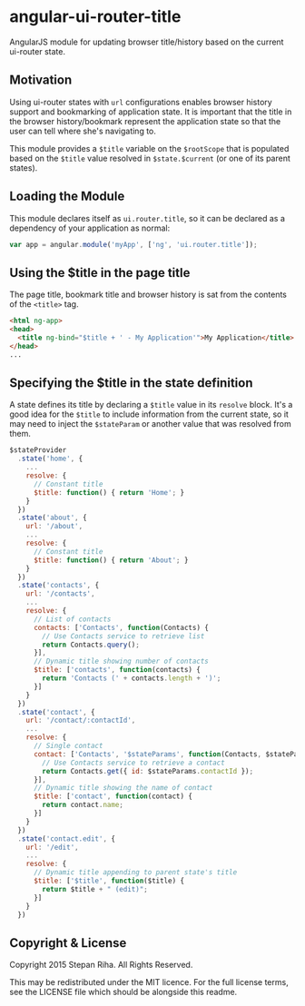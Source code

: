 angular-ui-router-title
=========================

AngularJS module for updating browser title/history based on the current ui-router state.

Motivation
----------

Using ui-router states with `url` configurations enables browser history support and bookmarking of application state.
It is important that the title in the browser history/bookmark represent the application state so that the user can tell
where she's navigating to.

This module provides a `$title` variable on the `$rootScope` that is populated based on the `$title` value resolved in `$state.$current` (or one of its parent states).

Loading the Module
------------------

This module declares itself as `ui.router.title`, so it can be declared as a dependency of your application as normal:

```javascript
var app = angular.module('myApp', ['ng', 'ui.router.title']);
```

Using the $title in the page title
----------------------------------

The page title, bookmark title and browser history is sat from the contents of the `<title>` tag.

```html
<html ng-app>
<head>
  <title ng-bind="$title + ' - My Application'">My Application</title>
</head>
...
```

Specifying the $title in the state definition
---------------------------------------------

A state defines its title by declaring a `$title` value in its `resolve` block.  It's a good idea for the `$title` to include information from the current state, so it may need to inject the `$stateParam` or another value that was resolved from them.

```javascript
$stateProvider
  .state('home', {
    ...
    resolve: {
      // Constant title
      $title: function() { return 'Home'; }
    }
  })
  .state('about', {
    url: '/about',
    ...
    resolve: {
      // Constant title
      $title: function() { return 'About'; }
    }
  })
  .state('contacts', {
    url: '/contacts',
    ...
    resolve: {
      // List of contacts
      contacts: ['Contacts', function(Contacts) {
        // Use Contacts service to retrieve list
        return Contacts.query();
      }],
      // Dynamic title showing number of contacts
      $title: ['contacts', function(contacts) {
        return 'Contacts (' + contacts.length + ')';
      }]
    }
  })
  .state('contact', {
    url: '/contact/:contactId',
    ...
    resolve: {
      // Single contact
      contact: ['Contacts', '$stateParams', function(Contacts, $stateParams) {
        // Use Contacts service to retrieve a contact
        return Contacts.get({ id: $stateParams.contactId });
      }],
      // Dynamic title showing the name of contact
      $title: ['contact', function(contact) {
        return contact.name;
      }]
    }
  })
  .state('contact.edit', {
    url: '/edit',
    ...
    resolve: {
      // Dynamic title appending to parent state's title
      $title: ['$title', function($title) {
        return $title + " (edit)";
      }]
    }
  })
```

Copyright & License
-------------------

Copyright 2015 Stepan Riha. All Rights Reserved.

This may be redistributed under the MIT licence. For the full license terms, see the LICENSE file which
should be alongside this readme.
